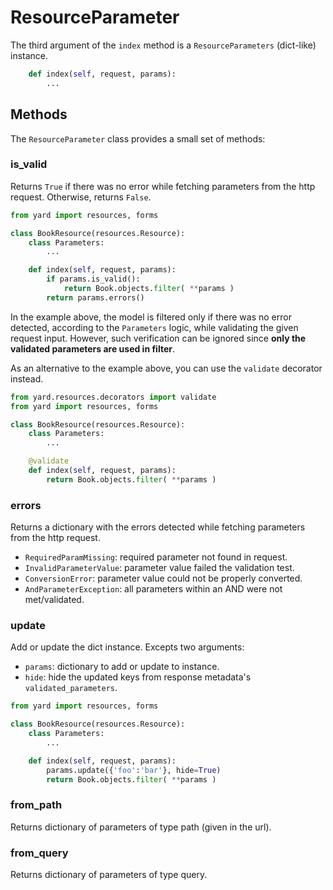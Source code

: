 # ResourceParameter

The third argument of the `index` method is a `ResourceParameters` (dict-like) instance.

```python
    def index(self, request, params):
        ...
```


## Methods

The `ResourceParameter` class provides a small set of methods:


### is_valid

Returns `True` if there was no error while fetching parameters from the http request. Otherwise, returns `False`.

```python
from yard import resources, forms

class BookResource(resources.Resource):
    class Parameters:
        ...

    def index(self, request, params):
        if params.is_valid():
            return Book.objects.filter( **params )
        return params.errors()
```

In the example above, the model is filtered only if there was no error detected, according to the `Parameters` logic, while validating the given request input. However, such verification can be ignored since **only the validated parameters are used in filter**.

As an alternative to the example above, you can use the `validate` decorator instead.

```python
from yard.resources.decorators import validate
from yard import resources, forms

class BookResource(resources.Resource):
    class Parameters:
        ...

    @validate
    def index(self, request, params):
        return Book.objects.filter( **params )
```


### errors

Returns a dictionary with the errors detected while fetching parameters from the http request.

- `RequiredParamMissing`: required parameter not found in request.
- `InvalidParameterValue`: parameter value failed the validation test.
- `ConversionError`: parameter value could not be properly converted.
- `AndParameterException`: all parameters within an AND were not met/validated.


### update

Add or update the dict instance. Excepts two arguments:

- `params`: dictionary to add or update to instance.
- `hide`: hide the updated keys from response metadata's `validated_parameters`.

```python
from yard import resources, forms

class BookResource(resources.Resource):
    class Parameters:
        ...

    def index(self, request, params):
        params.update({'foo':'bar'}, hide=True)
        return Book.objects.filter( **params )
```


### from_path

Returns dictionary of parameters of type path (given in the url).


### from_query

Returns dictionary of parameters of type query.
